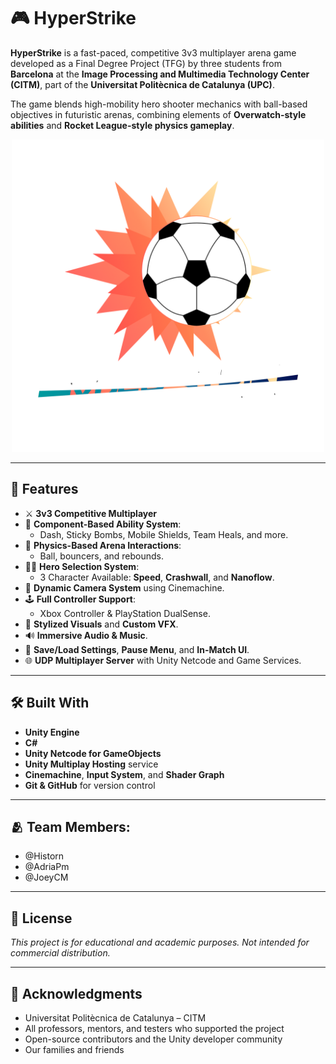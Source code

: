 # 🎮 HyperStrike

**HyperStrike** is a fast-paced, competitive 3v3 multiplayer arena game developed as a Final Degree Project (TFG) by three students from **Barcelona** at the **Image Processing and Multimedia Technology Center (CITM)**, part of the **Universitat Politècnica de Catalunya (UPC)**.

The game blends high-mobility hero shooter mechanics with ball-based objectives in futuristic arenas, combining elements of **Overwatch-style abilities** and **Rocket League-style physics gameplay**.

<div align="center">
  <img src="https://github.com/Historn/HyperStrike/blob/main/HyperStrike/Assets/Textures/HyperStrikeLogo_TITLE.png" width="500" height="500"/>
</div>

---

## 🚀 Features

- ⚔️ **3v3 Competitive Multiplayer**
- 🧠 **Component-Based Ability System**:
  - Dash, Sticky Bombs, Mobile Shields, Team Heals, and more.
- 🧱 **Physics-Based Arena Interactions**:
  - Ball, bouncers, and rebounds.
- 🧍‍♂️ **Hero Selection System**:
  - 3 Character Available: **Speed**, **Crashwall**, and **Nanoflow**.
- 🎥 **Dynamic Camera System** using Cinemachine.
- 🕹️ **Full Controller Support**:
  - Xbox Controller & PlayStation DualSense.
- 🎨 **Stylized Visuals** and **Custom VFX**.
- 🔊 **Immersive Audio & Music**.
- 💾 **Save/Load Settings**, **Pause Menu**, and **In-Match UI**.
- 🌐 **UDP Multiplayer Server** with Unity Netcode and Game Services.

---

## 🛠️ Built With

- **Unity Engine**
- **C#**
- **Unity Netcode for GameObjects**
- **Unity Multiplay Hosting** service
- **Cinemachine**, **Input System**, and **Shader Graph**
- **Git & GitHub** for version control

---

## 🫂 Team Members:

- @Historn
- @AdriaPm
- @JoeyCM

---

## 📄 License
*This project is for educational and academic purposes. Not intended for commercial distribution.*

---

## 🤝 Acknowledgments
- Universitat Politècnica de Catalunya – CITM
- All professors, mentors, and testers who supported the project
- Open-source contributors and the Unity developer community
- Our families and friends
